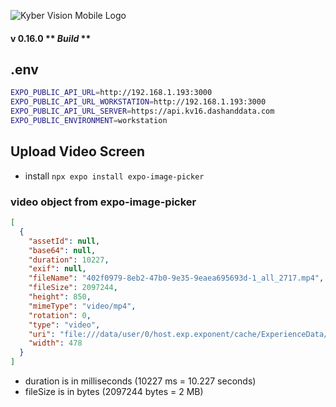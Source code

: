 ![Kyber Vision Mobile Logo](./assets/images/kyberVisionLogo01.png)

#### v 0.16.0 ** _Build_ **

## .env

```bash
EXPO_PUBLIC_API_URL=http://192.168.1.193:3000
EXPO_PUBLIC_API_URL_WORKSTATION=http://192.168.1.193:3000
EXPO_PUBLIC_API_URL_SERVER=https://api.kv16.dashanddata.com
EXPO_PUBLIC_ENVIRONMENT=workstation
```

## Upload Video Screen

- install `npx expo install expo-image-picker`

### video object from expo-image-picker

```json
[
  {
    "assetId": null,
    "base64": null,
    "duration": 10227,
    "exif": null,
    "fileName": "402f0979-8eb2-47b0-9e35-9eaea695693d-1_all_2717.mp4",
    "fileSize": 2097244,
    "height": 850,
    "mimeType": "video/mp4",
    "rotation": 0,
    "type": "video",
    "uri": "file:///data/user/0/host.exp.exponent/cache/ExperienceData/%2540costa-rica%252Fkyber-vision-mobile-16-build/ImagePicker/239b138b-1734-4528-b1f9-9dd9c3eaf7ee.mp4",
    "width": 478
  }
]
```

- duration is in milliseconds (10227 ms = 10.227 seconds)
- fileSize is in bytes (2097244 bytes = 2 MB)
